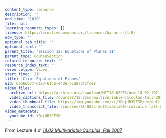 ```yaml
---
content_type: resource
description: ''
end_time: '1019'
file: null
learning_resource_types: []
license: https://creativecommons.org/licenses/by-nc-sa/4.0/
ocw_type: ''
optional_tab_title: ''
optional_text: ''
parent_title: 'Session 12: Equations of Planes II'
parent_type: CourseSection
related_resources_text: ''
resource_index_text: ''
resourcetype: Video
start_time: '21'
title: 'Clip: Equations of Planes'
uid: 6a566b77-d1a3-61cb-e426-bca87c42fce8
video_files:
  archive_url: https://archive.org/download/MIT18.02F07/ocw-18_02-f07-lec04_300k.mp4
  video_captions_file: /courses/18-02sc-multivariable-calculus-fall-2010/YBajUR3EFSM_captions.vtt
  video_thumbnail_file: https://img.youtube.com/vi/YBajUR3EFSM/default.jpg
  video_transcript_file: /courses/18-02sc-multivariable-calculus-fall-2010/YBajUR3EFSM_transcript.pdf
video_metadata:
  youtube_id: YBajUR3EFSM
---
```


From Lecture 4 of [_18.02 Multivariable Calculus, Fall 2007_](/courses/18-02-multivariable-calculus-fall-2007/video_galleries/video-lectures)

